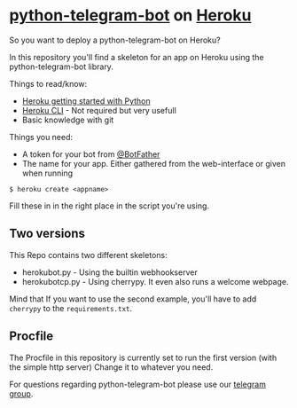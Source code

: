 # [python-telegram-bot](https://github.com/python-telegram-bot/python-telegram-bot/) on [Heroku](https://www.heroku.com/)

So you want to deploy a python-telegram-bot on Heroku?

In this repository you'll find a skeleton for an app on Heroku using the python-telegram-bot library.

Things to read/know:
* [Heroku getting started with Python](https://devcenter.heroku.com/articles/getting-started-with-python#introduction)
* [Heroku CLI](https://devcenter.heroku.com/categories/command-line) - Not required but very usefull
* Basic knowledge with git

Things you need:
* A token for your bot from [@BotFather](https://t.me/botfather)
* The name for your app. Either gathered from the web-interface or given when running

```
$ heroku create <appname>
```

Fill these in in the right place in the script you're using.

## Two versions
This Repo contains two different skeletons:
* herokubot.py - Using the builtin webhookserver
* herokubotcp.py - Using cherrypy. It even also runs a welcome webpage.

Mind that If you want to use the second example, you'll have to add `cherrypy` to the `requirements.txt`.

## Procfile
The Procfile in this repository is currently set to run the first version (with the simple http server) Change it to whatever you need.



For questions regarding python-telegram-bot please use our [telegram group](https://t.me/pythontelegrambotgroup).
